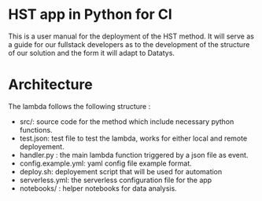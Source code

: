 # HST app in Python for CI

This is a user manual for the deployment of the HST method. It will serve as a guide for our
fullstack developers as to the development of the structure of our solution and the form it will adapt to Datatys.




# Architecture

The lambda follows the following structure :
 - src/:  source code for the method which include necessary python functions.
 - test.json: test file to test the lambda, works for either local and remote deployement.
 - handler.py : the main lambda function triggered by a json file as event.
 - config.example.yml: yaml config file example format.  
 - deploy.sh: deployement script that will be used for automation
 - serverless.yml: the serverless configuration file for the app
 -  notebooks/ : helper notebooks for data analysis.
